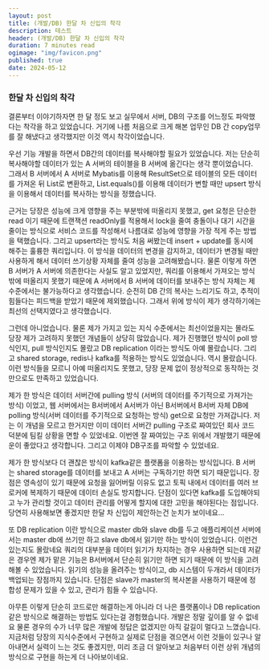 ```yaml
---
layout: post
title: (개발/DB) 한달 차 신입의 착각
description: 테스트
header: (개발/DB) 한달 차 신입의 착각
duration: 7 minutes read
ogimage: "img/favicon.png"
published: true
date: 2024-05-12
---
```


### 한달 차 신입의 착각

결론부터 이야기하자면 한 달 정도 보고 실무에서 서버, DB의 구조를 어느정도 파악했다는 착각을 하고 있었습니다.
거기에 나름 처음으로 크게 해본 업무인 DB 간 copy업무를 잘 해냈다고 생각했지만 이것 역시 착각이었습니다.

우선 기능 개발을 하면서 DB간의 데이터를 복사해야할 필요가 있었습니다.
저는 단순히 복사해야할 데이터가 있는 A 서버의 테이블을 B 서버에 옮긴다는 생각 뿐이었습니다.
그래서 B 서버에서 A 서버로 Mybatis를 이용해 ResultSet으로 테이블의 모든 데이터를 가져온 뒤 List로 변환하고, 
List.equals()를 이용해 데이터가 변할 때만 upsert 방식을 이용해서 데이터를 복사하는 방식을 정했습니다.

근거는 당장은 성능에 크게 영향을 주는 부분밖에 떠올리지 못했고, get 요청은 단순한 read 이기 때문에 트랜잭션 readOnly를 적용해서
lock을 줄여 충돌이나 대기 시간을 줄이는 방식으로 서비스 코드를 작성해서 나름대로 성능에 영향을 가장 적게 주는 방법을 택했습니다.
그리고 upsert라는 방식도 처음 써봤는데 insert + update를 동시에 해주는 훌륭한 쿼리입니다. 
이 방식을 데이터의 변경을 감지하고, 데이터가 변경될 때만 사용하게 해서 데이터 쓰기상황 자체를 줄여 성능을 고려해봤습니다.
물론 이렇게 하면 B 서버가 A 서버에 의존한다는 사실도 알고 있었지만, 쿼리를 이용해서 가져오는 방식밖에 떠올리지 못했기 때문에 
A 서버에서 B 서버에 데이터를 보내주는 방식 자체는 제 수준에서는 불가능하다고 생각했습니다. 
순전히 DB 간의 복사는 느리기도 하고, 추적이 힘들다는 피드백을 받았기 때문에 제외했습니다.
그래서 위에 방식이 제가 생각하기에는 최선의 선택지였다고 생각했습니다.

그런데 아니었습니다. 물론 제가 가지고 있는 지식 수준에서는 최선이었을지는 몰라도
당장 제가 고려하지 못했던 개념들이 상당히 많았습니다. 
제가 진행했던 방식이 poll 방식인지, pull 방식인지도 몰랐고 DB replication 이라는 방식도 아예 몰랐습니다.
그리고 shared storage, redis나 kafka를 적용하는 방식도 있었습니다. 역시 몰랐습니다.
이런 방식들을 모르니 아예 떠올리지도 못했고, 당장 문제 없이 정상적으로 동작하는 것만으로도 만족하고 있었습니다.

제가 한 방식은 데이터 서버간에 pulling 방식 (서버의 데이터를 주기적으로 가져가는 방식) 이었고,
웹 서버에서는 B서버에서 A서버가 아닌 B서버에서 B서버 자체 DB에 polling 방식(서버 데이터를 주기적으로 요청하는 방식) get으로 요청만 가져갑니다.
저는 이 개념을 모르고 한거지만 이미 데이터 서버간 pulling 구조로 짜여있던 회사 코드 덕분에 팀킬 상황을 면할 수 있었네요.
이번엔 잘 짜여있는 구조 위에서 개발했기 때문에 운이 좋았다고 생각합니다. 그리고 이제야 DB구조를 파악할 수 있었네요.

제가 한 방식보다 더 괜찮은 방식이 kafka같은 플랫폼을 이용하는 방식입니다.
B 서버는 shared storage를 데이터를 보내고 A 서버는 구독하기만 하면 되기 때문입니다.
장점은 영속성이 있기 때문에 요청을 잃어버릴 이유도 없고 토픽 내에서 데이터를 여러 브로커에 복제하기 때문에 데이터 손실도 방지합니다.
단점이 있다면 kafka를 도입해야되고 누가 관리할 것이고 데이터 관리를 어떻게 할지에 대한 고민을 해야된다는 점입니다. 
당연히 사용해보면 좋겠지만 한달 차 신입이 제안하는건 눈치가 보이네요...

또 DB replication 이란 방식으로 master db와 slave db를 두고 애플리케이션 서버에서는 master db에 쓰기만 하고 slave db에서 읽기만 하는
방식이 있었습니다. 이런건 있는지도 몰랐네요 쿼리의 대부분을 데이터 읽기가 차지하는 경우 사용하면 되는데
저같은 경우엔 제가 맡은 기능은 B서버에서 단순히 읽기만 하면 되기 때문에 이 방식을 고려해볼 수 있었습니다.
읽기의 성능을 올려주는 방식이고, db 시스템이 두개라서 데이터가 백업되는 장점까지 있습니다.
단점은 slave가 master의 복사본을 사용하기 때문에 정합성 문제가 있을 수 있고, 관리가 힘들 수 있습니다.

아무튼 이렇게 단순히 코드로만 해결하는게 아니라 더 나은 플랫폼이나 DB replication 같은 방식으로 해결하는 방법도 있다는걸 경험했습니다.
개발은 정말 깊이를 알 수 없네요 물론 경우의 수가 너무 많은 개발에 정답은 없겠지만 아직 갈길이 멀다고 느꼈습니다.
지금처럼 당장의 지식수준에서 구현하고 실제로 단점을 겪으면서 이런 것들이 있구나 알아내면서 실력이 느는 것도 좋겠지만,
미리 조금 더 알아보고 처음부터 이런 상위 개념의 방식으로 구현을 하는게 더 나아보이네요.


